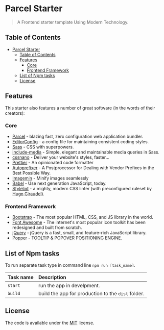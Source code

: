 # Parcel Starter
> A Frontend starter template Using Modern Technology.

## Table of Contents
- [Parcel Starter](#parcel-starter)
  - [Table of Contents](#table-of-contents)
  - [Features](#features)
    - [Core](#core)
    - [Frontend Framework](#frontend-framework)
  - [List of Npm tasks](#list-of-npm-tasks)
  - [License](#license)

## Features
This starter also features a number of great software (in the words of their creators):

### Core
* [Parcel](https://parceljs.org/) - blazing fast, zero configuration web application bundler.
* [EditorConfig](http://editorconfig.org/) - a config file for maintaining  consistent coding styles.
* [Sass](http://sass-lang.com/) - CSS with superpowers.
* [include-media](https://github.com/eduardoboucas/include-media) - Simple, elegant and maintainable media queries in Sass.
* [cssnano](http://cssnano.co/) - Deliver your website's styles, faster...
* [Prettier](https://prettier.io/) - An opinionated code formatter
* [Autoprefixer](https://github.com/postcss/autoprefixer) - A Postprocessor for Dealing with Vendor Prefixes in the Best Possible Way.
* [Imagemin](https://github.com/imagemin/imagemin) - Minify images seamlessly
* [Babel](https://babeljs.io/) - Use next generation JavaScript, today.
* [Stylelint](http://stylelint.io/) - a mighty, modern CSS linter (with preconfigured ruleset by [Hugo Giraudel](https://sass-guidelin.es/)).

### Frontend Framework
* [Bootstrap](https://getbootstrap.com/) - The most popular HTML, CSS, and JS library in the world.
* [Font Awesome](https://fontawesome.com/) - The internet's most popular icon toolkit has been redesigned and built from scratch.
* [jQuery](https://jquery.com/) - jQuery is a fast, small, and feature-rich JavaScript library.
* [Popper](https://popper.js.org/) - TOOLTIP & POPOVER POSITIONING ENGINE.


## List of Npm tasks

To run separate task type in command line `npm run [task_name]`.

| Task name | Description                                        |
| :-------- | :------------------------------------------------- |
| `start`   | run the app in develpment.                         |
| `build`   | build the app for production to the `dist` folder. |



## License
The code is available under the [MIT](https://hasan.mit-license.org/) license.
